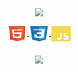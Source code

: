 <div align="center">
  <a href="https://github.com/michael-santos-gith">
  <img height="180em" src="https://github-readme-stats.vercel.app/api?username=michaelsantos&show_icons=true&theme=dark&include_all_commits=true&count_private=true"/>

  <div style="display: inline_block"><br>
    <img align="center" alt="Michael-HTML" height="30" width="40" src="https://raw.githubusercontent.com/devicons/devicon/master/icons/html5/html5-original.svg">
    <img align="center" alt="Michael-CSS" height="30" width="40" src="https://raw.githubusercontent.com/devicons/devicon/master/icons/css3/css3-original.svg">
    <img align="center" alt="Michael-Js" height="30" width="40" src="https://raw.githubusercontent.com/devicons/devicon/master/icons/javascript/javascript-plain.svg">
  </div>
    
  ##
 
<div> 
  <a href = "mailto:maiconxandroid@gmail.com"><img src="https://img.shields.io/badge/Gmail-D14836?style=for-the-badge&logo=gmail&logoColor=white" target="_blank"></a>
</div>
